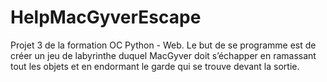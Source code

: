 # HelpMacGyverEscape
Projet 3 de la formation OC Python - Web. Le but de se programme est de créer un jeu de labyrinthe duquel MacGyver doit s’échapper en ramassant tout les objets et en endormant le garde qui se trouve devant la sortie.
